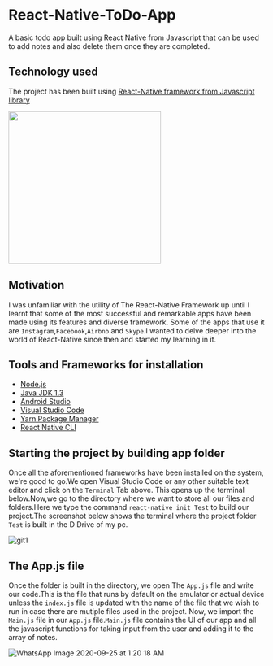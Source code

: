 # React-Native-ToDo-App
A basic todo app built using React Native from Javascript that can be used to add notes and also delete them once they are completed.
## Technology used
The project has been built using [React-Native framework from Javascript library](https://reactnative.dev/)

<img src="https://upload.wikimedia.org/wikipedia/commons/1/18/React_Native_Logo.png" width="300">

## Motivation
I was unfamiliar with the utility of The React-Native Framework up until I learnt that some of the most successful and remarkable apps have been made using its features and diverse framework. Some of the apps that use it are `Instagram`,`Facebook`,`Airbnb` and `Skype`.I wanted to delve deeper into the world of React-Native since then and started my learning in it.

## Tools and Frameworks for installation
* [Node.js](https://nodejs.org/en/download/)
* [Java JDK 1.3](https://www.oracle.com/in/java/technologies/javase/javase-jdk8-downloads.html)
* [Android Studio](https://developer.android.com/studio)
* [Visual Studio Code](https://code.visualstudio.com/download)
* [Yarn Package Manager](https://classic.yarnpkg.com/en/docs/install/#windows-stable)
* [React Native CLI](https://www.npmjs.com/package/react-native-cli)

## Starting the project by building app folder
Once all the aforementioned frameworks have been installed on the system, we're good to go.We open Visual Studio Code or any other suitable text editor and click on the `Terminal` Tab above. This opens up the terminal below.Now,we go to the directory where we want to store all our files and folders.Here we type the command `react-native init Test` to build our project.The screenshot below shows the terminal where the project folder `Test` is built in the D Drive of my pc.

![git1](https://user-images.githubusercontent.com/65769340/94192040-02ae9200-fecc-11ea-8564-33d47e8ccec1.PNG)

## The App.js file
Once the folder is built in the directory, we open The `App.js` file and write our code.This is the file that runs by default on the emulator or actual device unless the `index.js` file is updated with the name of the file that we wish to run in case there are mutiple files used in the project. Now, we import the `Main.js` file in our `App.js` file.`Main.js` file contains the UI of our app and all the javascript functions for taking input from the user and adding it to the array of notes.

![WhatsApp Image 2020-09-25 at 1 20 18 AM](https://user-images.githubusercontent.com/65769340/94193030-6dac9880-fecd-11ea-8911-0a32a0099bd8.jpeg)


